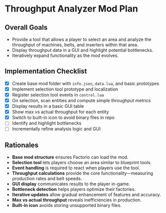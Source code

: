 # Throughput Analyzer Mod Plan

## Overall Goals
- Provide a tool that allows a player to select an area and analyze the throughput of machines, belts, and inserters within that area.
- Display throughput data in a GUI and highlight potential bottlenecks.
- Iteratively expand functionality as the mod evolves.

## Implementation Checklist
- [x] Create base mod folder with `info.json`, `data.lua`, and basic prototypes
- [x] Implement selection tool prototype and localization
- [x] Register selection tool events in `control.lua`
- [x] On selection, scan entities and compute simple throughput metrics
- [x] Display results in a basic GUI table
- [x] Show max vs actual throughput for each entity
- [x] Switch to built-in icon to avoid binary files in repo
- [ ] Identify and highlight bottlenecks
- [ ] Incrementally refine analysis logic and GUI

## Rationales
- **Base mod structure** ensures Factorio can load the mod.
- **Selection tool** lets players choose an area similar to blueprint tools.
- **Event handling** is required to react when players use the tool.
- **Throughput calculations** provide the core functionality—measuring production rates and belt speeds.
- **GUI display** communicates results to the player in-game.
- **Bottleneck detection** helps players optimize their factories.
- **Iterative updates** allow gradual enhancement of features and accuracy.
- **Max vs actual throughput** reveals inefficiencies in production.
- **Built-in icon** avoids storing unsupported binary files.

